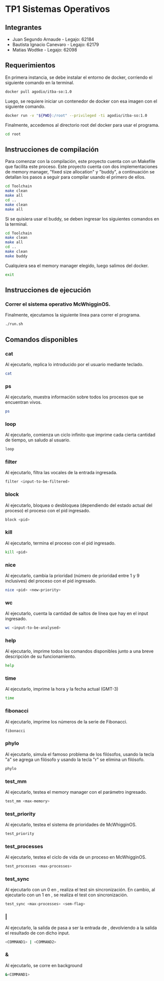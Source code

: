 # TP1 Sistemas Operativos
## Integrantes
* Juan Segundo Arnaude - Legajo: 62184
* Bautista Ignacio Canevaro - Legajo: 62179
* Matias Wodtke - Legajo: 62098

## Requerimientos
En primera instancia, se debe instalar el entorno de docker, corriendo el siguiente comando en la terminal.
```bash
docker pull agodio/itba-so:1.0
```  
Luego, se requiere iniciar un contenedor de docker con esa imagen con el siguiente comando.
```bash
docker run -v "${PWD}:/root" --privileged -ti agodio/itba-so:1.0
```
Finalmente, accedemos al directorio root del docker para usar el programa.
```bash
cd root
```
## Instrucciones de compilación
Para comenzar con la compilación, este proyecto cuenta con un Makefile que facilita este proceso. Este proyecto cuenta con dos implementaciones de memory manager, "fixed size allocation"
y "buddy", a continuación se detallan los pasos a seguir para compilar usando el primero de ellos.
```bash
cd Toolchain
make clean
make all
cd ..
make clean
make all
```

Si se quisiera usar el buddy, se deben ingresar los siguientes comandos en la terminal.
```bash
cd Toolchain
make clean
make all
cd ..
make clean
make buddy
```

Cualquiera sea el memory manager elegido, luego salimos del docker.
```bash
exit
```

## Instrucciones de ejecución
### Correr el sistema operativo McWhigginOS.
Finalmente, ejecutamos la siguiente línea para correr el programa.
```bash
./run.sh
```

## Comandos disponibles
### cat
Al ejecutarlo, replica lo introducido por el usuario mediante teclado.
```bash
cat
```

### ps
Al ejecutarlo, muestra información sobre todos los procesos que se encuentran vivos.
```bash
ps
```

### loop
Al ejecutarlo, comienza un ciclo infinito que imprime cada cierta cantidad de tiempo, un saludo al usuario.
```bash
loop
```

### filter
Al ejecutarlo, filtra las vocales de la entrada ingresada.
```bash
filter <input-to-be-filtered>
```

### block
Al ejecutarlo, bloquea o desbloquea (dependiendo del estado actual del proceso) el proceso con el pid ingresado.
```bash
block <pid>
```

### kill
Al ejecutarlo, termina el proceso con el pid ingresado.
```bash
kill <pid>
```

### nice
Al ejecutarlo, cambia la prioridad (número de prioridad entre 1 y 9 inclusives) del proceso con el pid ingresado.
```bash
nice <pid> <new-priority>
```

### wc
Al ejecutarlo, cuenta la cantidad de saltos de línea que hay en el input ingresado.
```bash
wc <input-to-be-analysed>
```

### help
Al ejecutarlo, imprime todos los comandos disponibles junto a una breve descripción de su funcionamiento.
```bash
help
```

### time
Al ejecutarlo, imprime la hora y la fecha actual (GMT-3)
```bash
time
```

### fibonacci
Al ejecutarlo, imprime los números de la serie de Fibonacci.
```bash
fibonacci
```

### phylo
Al ejecutarlo, simula el famoso problema de los filósofos, usando la tecla "a" se agrega un filósofo y usando la tecla "r" se elimina un filósofo.
```bash
phylo
```

### test_mm
Al ejecutarlo, testea el memory manager con el parámetro <max-memory> ingresado.
```bash
test_mm <max-memory>
```

### test_priority 
Al ejecutarlo, testea el sistema de prioridades de McWhigginOS.
```bash
test_priority
```

### test_processes  
Al ejecutarlo, testea el ciclo de vida de un proceso en McWhigginOS.
```bash
test_processes <max-processes>
```

### test_sync  
Al ejecutarlo con un 0 en <sem-flag>, realiza el test sin sincronización. En cambio, al ejecutarlo con un 1 en <sem-flag>, se realiza el test con sincronización.
```bash
test_sync <max-processes> <sem-flag>
```

### <COMMAND1> | <COMMAND2>
Al ejecutarlo, la salida de <COMMAND1> pasa a ser la entrada de <COMMAND2>, devolviendo a la salida el resultado de <COMMAND2> con dicho input.
```bash
<COMMAND1> | <COMMAND2>
```

### &<COMMAND1>
Al ejecutarlo, se corre <COMMAND1> en background
```bash
&<COMMAND1>
```
